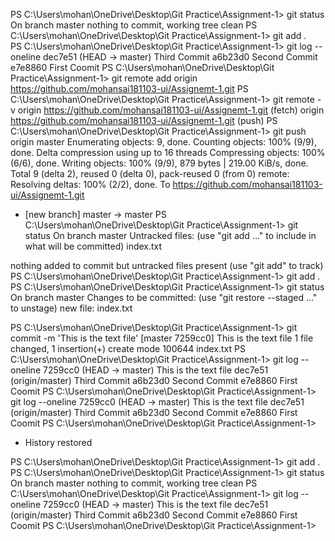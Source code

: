 PS C:\Users\mohan\OneDrive\Desktop\Git Practice\Assignment-1> git status
On branch master
nothing to commit, working tree clean
PS C:\Users\mohan\OneDrive\Desktop\Git Practice\Assignment-1> git add .  
PS C:\Users\mohan\OneDrive\Desktop\Git Practice\Assignment-1> git log --oneline
dec7e51 (HEAD -> master) Third Commit
a6b23d0 Second Commit
e7e8860 First Coomit
PS C:\Users\mohan\OneDrive\Desktop\Git Practice\Assignment-1> git remote add origin https://github.com/mohansai181103-ui/Assignemt-1.git
PS C:\Users\mohan\OneDrive\Desktop\Git Practice\Assignment-1> git remote -v
origin  https://github.com/mohansai181103-ui/Assignemt-1.git (fetch)
origin  https://github.com/mohansai181103-ui/Assignemt-1.git (push)
PS C:\Users\mohan\OneDrive\Desktop\Git Practice\Assignment-1> git push origin master
Enumerating objects: 9, done.
Counting objects: 100% (9/9), done.
Delta compression using up to 16 threads
Compressing objects: 100% (6/6), done.
Writing objects: 100% (9/9), 879 bytes | 219.00 KiB/s, done.
Total 9 (delta 2), reused 0 (delta 0), pack-reused 0 (from 0)
remote: Resolving deltas: 100% (2/2), done.
To https://github.com/mohansai181103-ui/Assignemt-1.git
 * [new branch]      master -> master
PS C:\Users\mohan\OneDrive\Desktop\Git Practice\Assignment-1> git status
On branch master
Untracked files:
  (use "git add <file>..." to include in what will be committed)
        index.txt

nothing added to commit but untracked files present (use "git add" to track)
PS C:\Users\mohan\OneDrive\Desktop\Git Practice\Assignment-1> git add .
PS C:\Users\mohan\OneDrive\Desktop\Git Practice\Assignment-1> git status
On branch master
Changes to be committed:
  (use "git restore --staged <file>..." to unstage)
        new file:   index.txt

PS C:\Users\mohan\OneDrive\Desktop\Git Practice\Assignment-1> git commit -m 'This is the text file'
[master 7259cc0] This is the text file
 1 file changed, 1 insertion(+)
 create mode 100644 index.txt
PS C:\Users\mohan\OneDrive\Desktop\Git Practice\Assignment-1> git log --oneline
7259cc0 (HEAD -> master) This is the text file
dec7e51 (origin/master) Third Commit
a6b23d0 Second Commit
e7e8860 First Coomit
PS C:\Users\mohan\OneDrive\Desktop\Git Practice\Assignment-1> git log --oneline
7259cc0 (HEAD -> master) This is the text file
dec7e51 (origin/master) Third Commit
a6b23d0 Second Commit
e7e8860 First Coomit
PS C:\Users\mohan\OneDrive\Desktop\Git Practice\Assignment-1> 
 *  History restored 

PS C:\Users\mohan\OneDrive\Desktop\Git Practice\Assignment-1> git add .
PS C:\Users\mohan\OneDrive\Desktop\Git Practice\Assignment-1> git status
On branch master
nothing to commit, working tree clean
PS C:\Users\mohan\OneDrive\Desktop\Git Practice\Assignment-1> git log --oneline
7259cc0 (HEAD -> master) This is the text file
dec7e51 (origin/master) Third Commit
a6b23d0 Second Commit
e7e8860 First Coomit
PS C:\Users\mohan\OneDrive\Desktop\Git Practice\Assignment-1> 
